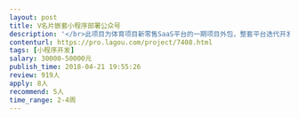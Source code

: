 ```yaml
---                
layout: post       
title: V名片嵌套小程序部署公众号           
description: '</br>此项目为体育项目新零售SaaS平台的一期项目外包，整套平台迭代开发，分三期完成，工期要求紧张，有现成开发案例、模块的优先考虑。</br>1.我方将提供可借鉴的产品案例、功能列表，由运营经理负责项目对接。</br>2.应用场景阐述为：前端销售、渠道、内部员工，发出V名片，客户通过嵌套有电商小程序的前端，进入电商形成交易、转发（三级分销）、分成，小程序需要部署到公众号。营销前端转发V名片里的文章，同步阅读量、转发率，显示在该文章链接上方。</br>3.电商-滚动banner、产品类目、购物车、个人账户。三级分销、团购、秒杀、库存显示。</br>4.开发小程序管理后台，名片创建授权；订单管理-订单创建、产品发布管理（选项列表、上架、下架）、会员管理-会员积分、营员管理（队长创建客户管理）、库存管理、团购、秒杀、爆品等营销工具、支付等。</br>欢迎各团队发起全周期竞标方案和报价！有教育类saas整案案例的优先考虑。</br>'     
contenturl: https://pro.lagou.com/project/7408.html      
tags: [小程序开发]            
salary: 30000-50000元          
publish_time: 2018-04-21 19:55:26         
review: 919人                   
apply: 8人                   
recommend: 5人                   
time_range: 2-4周              
---                 
```


